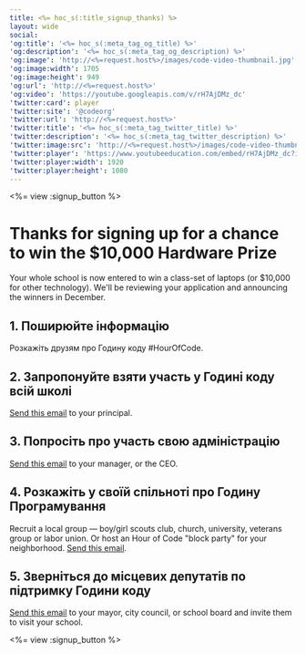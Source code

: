 ```yaml
---
title: <%= hoc_s(:title_signup_thanks) %>
layout: wide
social:
'og:title': '<%= hoc_s(:meta_tag_og_title) %>'
'og:description': '<%= hoc_s(:meta_tag_og_description) %>'
'og:image': 'http://<%=request.host%>/images/code-video-thumbnail.jpg'
'og:image:width': 1705
'og:image:height': 949
'og:url': 'http://<%=request.host%>'
'og:video': 'https://youtube.googleapis.com/v/rH7AjDMz_dc'
'twitter:card': player
'twitter:site': '@codeorg'
'twitter:url': 'http://<%=request.host%>'
'twitter:title': '<%= hoc_s(:meta_tag_twitter_title) %>'
'twitter:description': '<%= hoc_s(:meta_tag_twitter_description) %>'
'twitter:image:src': 'http://<%=request.host%>/images/code-video-thumbnail.jpg'
'twitter:player': 'https://www.youtubeeducation.com/embed/rH7AjDMz_dc?iv_load_policy=3&rel=0&autohide=1&showinfo=0'
'twitter:player:width': 1920
'twitter:player:height': 1080
---
```


<%= view :signup_button %>

# Thanks for signing up for a chance to win the $10,000 Hardware Prize

Your whole school is now entered to win a class-set of laptops (or $10,000 for other technology). We'll be reviewing your application and announcing the winners in December.

## 1. Поширюйте інформацію

Розкажіть друзям про Годину коду #HourOfCode.

## 2. Запропонуйте взяти участь у Годині коду всій школі

[Send this email](<%= resolve_url('/promote#email') %>) to your principal.

## 3. Попросіть про участь свою адміністрацію

[Send this email](<%= resolve_url('/promote#email') %>) to your manager, or the CEO.

## 4. Розкажіть у своїй спільноті про Годину Програмування

Recruit a local group — boy/girl scouts club, church, university, veterans group or labor union. Or host an Hour of Code "block party" for your neighborhood. [Send this email](<%= resolve_url('/promote#email') %>).

## 5. Зверніться до місцевих депутатів по підтримку Години коду

[Send this email](<%= resolve_url('/promote#politicians') %>) to your mayor, city council, or school board and invite them to visit your school.

<%= view :signup_button %>